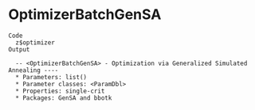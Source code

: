 # OptimizerBatchGenSA

    Code
      z$optimizer
    Output
      
      -- <OptimizerBatchGenSA> - Optimization via Generalized Simulated Annealing ----
      * Parameters: list()
      * Parameter classes: <ParamDbl>
      * Properties: single-crit
      * Packages: GenSA and bbotk

